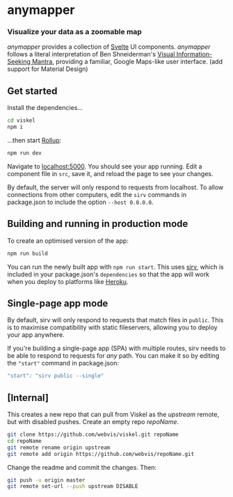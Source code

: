 # anymapper
### Visualize your data as a zoomable map

*anymapper* provides a collection of [Svelte](https://svelte.dev/) UI components. *anymapper* follows a literal interpretation of Ben Shneiderman's [Visual Information-Seeking Mantra](https://infovis-wiki.net/wiki/Visual_Information-Seeking_Mantra), providing a familiar, Google Maps-like user interface. (add support for Material Design)

## Get started

Install the dependencies...

```bash
cd viskel
npm i
```

...then start [Rollup](https://rollupjs.org):

```bash
npm run dev
```

Navigate to [localhost:5000](http://localhost:5000). You should see your app running. Edit a component file in `src`, save it, and reload the page to see your changes.

By default, the server will only respond to requests from localhost. To allow connections from other computers, edit the `sirv` commands in package.json to include the option `--host 0.0.0.0`.


## Building and running in production mode

To create an optimised version of the app:

```bash
npm run build
```

You can run the newly built app with `npm run start`. This uses [sirv](https://github.com/lukeed/sirv), which is included in your package.json's `dependencies` so that the app will work when you deploy to platforms like [Heroku](https://heroku.com).


## Single-page app mode

By default, sirv will only respond to requests that match files in `public`. This is to maximise compatibility with static fileservers, allowing you to deploy your app anywhere.

If you're building a single-page app (SPA) with multiple routes, sirv needs to be able to respond to requests for *any* path. You can make it so by editing the `"start"` command in package.json:

```js
"start": "sirv public --single"
```

## [Internal]
This creates a new repo that can pull from Viskel as the *upstream* remote, but with disabled pushes.
Create an empty repo *repoName*.

```bash
git clone https://github.com/webvis/viskel.git repoName
cd repoName
git remote rename origin upstream
git remote add origin https://github.com/webvis/repoName.git
```

Change the readme and commit the changes. Then:

```bash
git push -u origin master
git remote set-url --push upstream DISABLE
```
